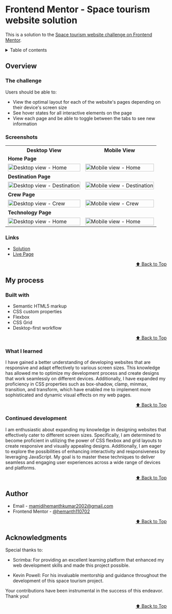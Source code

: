 <div id="top"></div>

# Frontend Mentor - Space tourism website solution

This is a solution to the [Space tourism website challenge on Frontend Mentor](https://www.frontendmentor.io/challenges/space-tourism-multipage-website-gRWj1URZ3).

<details>
<summary>Table of contents</summary>

-   [Overview](#overview)
    -   [The challenge](#the-challenge)
    -   [Screenshots](#screenshots)
    -   [Links](#links)
-   [My process](#my-process)
    -   [Built with](#built-with)
    -   [What I learned](#what-i-learned)
    -   [Continued Development](#continued-development)
-   [Author](#author)
-   [Acknowledgments](#acknowledgments)

</details>

## Overview

### The challenge

Users should be able to:

- View the optimal layout for each of the website's pages depending on their device's screen size
- See hover states for all interactive elements on the page
- View each page and be able to toggle between the tabs to see new information

### Screenshots

<table>
    <tr>
        <th>Desktop View</th>
        <th>Mobile View</th>
    </tr>
    <tr>
      <td colspan="2" style="text-align: left;font-weight: bold;">Home Page</td>
    </tr>
    <tr>
        <td>
            <img src="https://github.com/hemanth110702/space-tourism-practise-challenge/assets/89832451/4b5e78d7-9516-4c42-aa9a-d351767315b3" width="100%" title="Desktop view - Home"/>
        </td>
        <td>
            <img src="https://github.com/hemanth110702/space-tourism-practise-challenge/assets/89832451/829a7de3-559e-41ea-b5d8-2995f863eee9" width="100%" title="Mobile view - Home"/>
        </td>
    </tr>
    <tr>
      <td colspan="2" style="text-align: left;font-weight: bold;">Destination Page</td>
    </tr>
    <tr>
        <td>
            <img src="https://github.com/hemanth110702/space-tourism-practise-challenge/assets/89832451/d44cbce0-145a-4239-a157-92dce847e24e" width="100%" title="Desktop view - Destination"/>
        </td>
        <td>
            <img src="https://github.com/hemanth110702/space-tourism-practise-challenge/assets/89832451/17d17e61-8082-4a8b-a6aa-3892014ae08d" width="100%" title="Mobile view - Destination"/>
        </td>
    </tr>
    <tr>
      <td colspan="2" style="text-align: left;font-weight: bold;">Crew Page</td>
    </tr>
    <tr>
        <td>
            <img src="https://github.com/hemanth110702/space-tourism-practise-challenge/assets/89832451/7e1d562e-7652-45ee-86ba-633d03e326f8" width="100%" title="Desktop view - Crew"/>
        </td>
        <td>
            <img src="https://github.com/hemanth110702/space-tourism-practise-challenge/assets/89832451/3f3e4703-665b-45e4-aee3-e1dc235a1279" width="100%" title="Mobile view - Crew"/>
        </td>
    </tr>
    <tr>
      <td colspan="2" style="text-align: left;font-weight: bold;">Technology Page</td>
    </tr>
    <tr>
        <td>
            <img src="https://github.com/hemanth110702/space-tourism-practise-challenge/assets/89832451/633fd8bb-9453-48c7-9df4-bd1887aba87b" width="100%" title="Desktop view - Home"/>
        </td>
        <td>
            <img src="https://github.com/hemanth110702/space-tourism-practise-challenge/assets/89832451/2f7e7848-1710-4713-a10e-5939b795f0ea" width="100%" title="Mobile view - Home"/>
        </td>
    </tr>
</table>

### Links

- [Solution](https://github.com/hemanth110702/space-tourism-practise-challenge)
- [Live Page](https://hemanth110702.github.io/space-tourism-practise-challenge/)

<p align="right"><a href="#top">⬆️ Back to Top</a></p>

## My process

### Built with

- Semantic HTML5 markup
- CSS custom properties
- Flexbox
- CSS Grid
- Desktop-first workflow

<p align="right"><a href="#top">⬆️ Back to Top</a></p>

### What I learned

I have gained a better understanding of developing websites that are responsive and adapt effectively to various screen sizes. This knowledge has allowed me to optimize my development process and create designs that work seamlessly on different devices. Additionally, I have expanded my proficiency in CSS properties such as box-shadow, clamp, minmax, transition, and transform, which have enabled me to implement more sophisticated and dynamic visual effects on my web pages.

<p align="right"><a href="#top">⬆️ Back to Top</a></p>

### Continued development

I am enthusiastic about expanding my knowledge in designing websites that effectively cater to different screen sizes. Specifically, I am determined to become proficient in utilizing the power of CSS flexbox and grid layouts to create responsive and visually appealing designs. Additionally, I am eager to explore the possibilities of enhancing interactivity and responsiveness by leveraging JavaScript. My goal is to master these techniques to deliver seamless and engaging user experiences across a wide range of devices and platforms.

<p align="right"><a href="#top">⬆️ Back to Top</a></p>

## Author

- Email - [mamidihemanthkumar2002@gmail.com](mailto:mamidihemanthkumar2002@gmail.com)
- Frontend Mentor - [@hemanth110702](https://www.frontendmentor.io/profile/hemanth110702)

<p align="right"><a href="#top">⬆️ Back to Top</a></p>


## Acknowledgments

Special thanks to:

- Scrimba: For providing an excellent learning platform that enhanced my web development skills and made this project possible.

- Kevin Powell: For his invaluable mentorship and guidance throughout the development of this space tourism project.

Your contributions have been instrumental in the success of this endeavor. Thank you!


<p align="right"><a href="#top">⬆️ Back to Top</a></p>